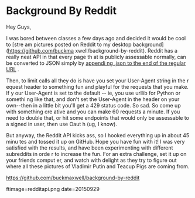
# Background By Reddit

Hey Guys,

I was bored between classes a few days ago and decided it would be cool to [stre
am pictures posted on Reddit to my desktop background](https://github.com/buckma
xwell/background-by-reddit).  Reddit has a really neat API in that every page th
at is publicly assessable normally, can be converted to JSON  simply by [appendi
ng .json to the end of the regular URL](https://www.reddit.com/.json?raw_json=1)
.

Then, to limit calls all they do is have you set your User-Agent string in the r
equest header to something fun and playful for the requests that you make.  If y
our User-Agent is set to the default -- ie, you use urllib for Python or somethi
ng like that, and don't set the User-Agent in the header on your own--then in a 
little bit you'll get a 429 status code.  So sad.  So come up with something cre
ative and you can make 60 requests a minute.  If you need to double that, or hit
 some endpoints that would only be assessable to a signed in user, then use Oaut
h (ug, I know).

But anyway, the Reddit API kicks ass, so I hooked everything up in about 45 minu
tes and tossed it up on GitHub.  Hope you have fun with it! I was very satisfied
 with the results, and have been experimenting with different subreddits in orde
r to increase the fun.  For an extra challenge, set it up on your friends comput
er, and watch with delight as they try to figure out where all these pictures of
 Vladimir Putin and Teacup Pigs are coming from.

https://github.com/buckmaxwell/background-by-reddit

ftimage=redditapi.png
date=20150929